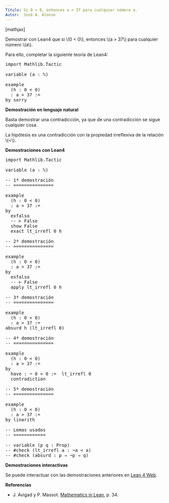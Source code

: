 ```yaml
---
Título: Si 0 < 0, entonces a > 37 para cualquier número a.
Autor:  José A. Alonso
---
```


[mathjax]

Demostrar con Lean4 que si \\(0 < 0\\), entonces \\(a > 37\\) para cualquier número \\(a\\).

Para ello, completar la siguiente teoría de Lean4:

<pre lang="lean">
import Mathlib.Tactic

variable (a : ℕ)

example
  (h : 0 < 0)
  : a > 37 :=
by sorry
</pre>
<!--more-->

<b>Demostración en lenguaje natural</b>

Basta demostrar una contradicción, ya que de una contradicción se sigue cualquier cosa.

La hipótesis es una contradicción con la propiedad irreflexiva de la relación \\(<\\).

<b>Demostraciones con Lean4</b>

<pre lang="lean">
import Mathlib.Tactic

variable (a : ℕ)

-- 1ª demostración
-- ===============

example
  (h : 0 < 0)
  : a > 37 :=
by
  exfalso
  -- ⊢ False
  show False
  exact lt_irrefl 0 h

-- 2ª demostración
-- ===============

example
  (h : 0 < 0)
  : a > 37 :=
by
  exfalso
  -- ⊢ False
  apply lt_irrefl 0 h

-- 3ª demostración
-- ===============

example
  (h : 0 < 0)
  : a > 37 :=
absurd h (lt_irrefl 0)

-- 4ª demostración
-- ===============

example
  (h : 0 < 0)
  : a > 37 :=
by
  have : ¬ 0 < 0 :=  lt_irrefl 0
  contradiction

-- 5ª demostración
-- ===============

example
  (h : 0 < 0)
  : a > 37 :=
by linarith

-- Lemas usados
-- ============

-- variable (p q : Prop)
-- #check (lt_irrefl a : ¬a < a)
-- #check (absurd : p → ¬p → q)
</pre>

<b>Demostraciones interactivas</b>

Se puede interactuar con las demostraciones anteriores en <a href="https://live.lean-lang.org/#url=https://raw.githubusercontent.com/jaalonso/Calculemus2/main/src/Principio_de_explosion.lean" rel="noopener noreferrer" target="_blank">Lean 4 Web</a>.

<b>Referencias</b>

<ul>
<li> J. Avigad y P. Massot. <a href="https://bit.ly/3U4UjBk">Mathematics in Lean</a>, p. 34.</li>
</ul>
